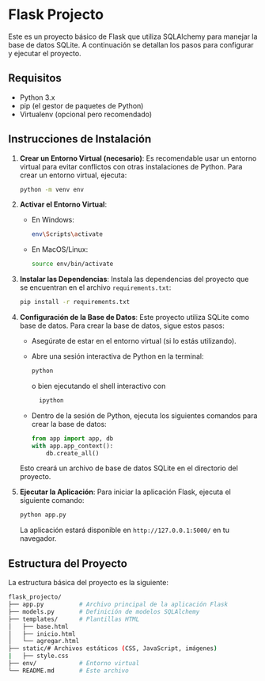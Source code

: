 # Flask Projecto

Este es un proyecto básico de Flask que utiliza SQLAlchemy para manejar la base de datos SQLite. A continuación se detallan los pasos para configurar y ejecutar el proyecto.

## Requisitos

- Python 3.x
- pip (el gestor de paquetes de Python)
- Virtualenv (opcional pero recomendado)

## Instrucciones de Instalación


1. **Crear un Entorno Virtual (necesario)**: Es recomendable usar un entorno virtual para evitar conflictos con otras instalaciones de Python. Para crear un entorno virtual, ejecuta:

    ```bash
    python -m venv env
    ```

2. **Activar el Entorno Virtual**:
    - En Windows:

        ```bash
        env\Scripts\activate
        ```

    - En MacOS/Linux:

        ```bash
        source env/bin/activate
        ```

4. **Instalar las Dependencias**: Instala las dependencias del proyecto que se encuentran en el archivo `requirements.txt`:

    ```bash
    pip install -r requirements.txt
    ```

5. **Configuración de la Base de Datos**: Este proyecto utiliza SQLite como base de datos. Para crear la base de datos, sigue estos pasos:

    - Asegúrate de estar en el entorno virtual (si lo estás utilizando).
    - Abre una sesión interactiva de Python en la terminal:

        ```bash
        python
        ```
        o bien ejecutando el shell interactivo con 

      ```bash
        ipython
        ```
    - Dentro de la sesión de Python, ejecuta los siguientes comandos para crear la base de datos:

        ```python
        from app import app, db
        with app.app_context():
            db.create_all()
        ```

    Esto creará un archivo de base de datos SQLite en el directorio del proyecto.

6. **Ejecutar la Aplicación**: Para iniciar la aplicación Flask, ejecuta el siguiente comando:

    ```bash
    python app.py
    ```

    La aplicación estará disponible en `http://127.0.0.1:5000/` en tu navegador.

## Estructura del Proyecto

La estructura básica del proyecto es la siguiente:
```bash
flask_projecto/
├── app.py          # Archivo principal de la aplicación Flask
├── models.py       # Definición de modelos SQLAlchemy
├── templates/      # Plantillas HTML
│   ├── base.html
│   ├── inicio.html
│   └── agregar.html
├── static/# Archivos estáticos (CSS, JavaScript, imágenes)
|   ├── style.css
├── env/            # Entorno virtual 
└── README.md       # Este archivo
```


